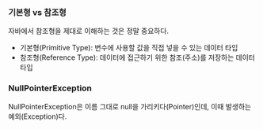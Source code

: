 ### 기본형 vs 참조형

자바에서 참조형을 제대로 이해하는 것은 정말 중요하다.

- 기본형(Primitive Type): 변수에 사용할 값을 직접 넣을 수 있는 데이터 타입
- 참조형(Reference Type): 데이터에 접근하기 위한 참조(주소)를 저장하는 데이터 타입

### NullPointerException

NullPointerException은 이름 그대로 null을 가리키다(Pointer)인데, 이때 발생하는 예외(Exception)다.